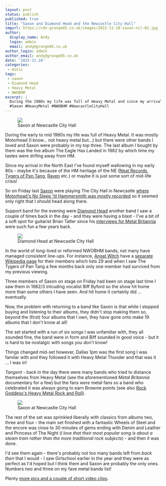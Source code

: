 ```yaml
---
layout: post
status: publish
published: true
title: "Saxon and Diamond Head and the Newcastle City Hall"
imgurl: https://cdn.grange85.co.uk/images/2022-11-18-saxon-ncl-02.jpg
author:
  display_name: Andy
  login: admin
  email: andy@grange85.co.uk
author_login: admin
author_email: andy@grange85.co.uk
date: '2022-11-24'
categories:
 - music
tags:
 - saxon
 - Diamond Head
 - Heavy Metal
 - NWOBHM
excerpt: |
  During the 1980s my life was full of Heavy Metal and since my arrival in the North East I've found myself wallowing in that period. Maybe because of the HM heritage of the NE or maybe it's some sort of mid-life crisis! On Friday last Saxon were playing The City Hall in Newcastle so it seemed only right that I should head along there.
  #Saxon #HeavyMetal #NWOBHM #NewcastleCityHall
---
```

<figure class="aligncenter"><img src="https://cdn.grange85.co.uk/images/2022-11-18-saxon-ncl-01.jpg" class="img-responsive" /><figcaption>Saxon at Newcastle City Hall</figcaption></figure>

During the early to mid 1980s my life was full of Heavy Metal. It was mostly Motorhead (I know... not heavy metal but...) but there were other bands I loved and Saxon were probably in my top three. The last album I bought by them was the live album The Eagle Has Landed in 1982 by which time my tastes were drifing away from HM.

Since my arrival in the North East I've found myself wallowing in my early 80s - maybe it's because of the HM heritage of the NE ([Neat Records](https://en.wikipedia.org/wiki/Neat_Records), [Tygers of Pan Tang](https://en.wikipedia.org/wiki/Tygers_of_Pan_Tang), [Raven](https://en.wikipedia.org/wiki/Raven_(band)) etc.) or maybe it is just some sort of mid-life crisis!

So on Friday last [Saxon](https://en.wikipedia.org/wiki/Saxon_(band)) were playing The City Hall in Newcastle [where Motorhead's No Sleep 'til Hammersmith was mostly recorded](https://www.grange85.co.uk/living-by-the-water/2022/05/17/things-i-knew-2/) so it seemed only right that I should head along there.

Support band for the evening were [Diamond Head](https://en.wikipedia.org/wiki/Diamond_Head_(English_band)) another band I saw a couple of times back in the day - and they were having a blast - I've a bit of a soft spot for guitarist Brian Tatler since his [interviews for Metal Britannia](https://www.bbc.co.uk/programmes/p006mxw6) were such fun a few years back.

<figure class="aligncenter"><img src="https://cdn.grange85.co.uk/images/2022-11-18-diamond-head-ncl.jpg" class="img-responsive" /><figcaption>Diamond Head at Newcastle City Hall</figcaption></figure>

In the world of long-lived or reformed NWOBHM bands, not many have managed consistent line-ups. For instance, [Angel Witch](https://en.wikipedia.org/wiki/Angel_Witch) have a [separate Wikipedia page](https://en.wikipedia.org/wiki/List_of_Angel_Witch_members) for their members which lists 29 and when I saw The Tygers of Pan Tang a few months back only one member had survived from my previous viewing.

Three members of Saxon on stage on Friday had been on stage last time I saw them in 1982/3 inlcuding vocalist Biff Byford so the show hit home more than some others I have seen. And hit home it certainly did ... eventually.

Now, the problem with returning to a band like Saxon is that while I stopped buying and listening to their albums, they didn't stop making them so, beyond the (first) four albums that I own, they have gone onto make 19 albums that I don't know at all! 

The set started with a run of six songs I was unfamiliar with, they all sounded fine, the band were in form and Biff sounded in good voice - but it is hard to be nostalgic with songs you don't know!

Things changed mid-set however, Dallas 1pm was the first song I was familar with and they followed it with Heavy Metal Thunder and that was it ... I was in!

_Tangent_ - back in the day there were many bands who tried to distance themselves from Heavy Metal (see the aforementioned _Metal Britannia_ documentary for a few) but the fans _were_ metal fans so a band who celebrated it was always going to earn Brownie points (see also [Rock Goddess's Heavy Metal Rock and Roll](https://www.youtube.com/watch?v=jLwnoScjnQU)).

<figure class="aligncenter"><img src="https://cdn.grange85.co.uk/images/2022-11-18-saxon-ncl-02.jpg" class="img-responsive" /><figcaption>Saxon at Newcastle City Hall</figcaption></figure>

The rest of the set was sprinkled liberally with classics from albums two, three and four - the main set finished with a fantastic Wheels of Steel and the encore was close to 30 minutes of gems ending with Denim and Leather and Princess of The Night (_I love that their most popular song is about a steam train rather than the more traditional rock subjects_) - and then it was done.

I'd see them again - there's probably not too many bands left from _back then_ that I would - I saw Girlschool earlier in the year and they were as perfect as I'd hoped but I think them and Saxon are probably the only ones. Numbers two and three on my fave metal bands list!

Plenty [more pics and a couple of short video clips](https://photos.google.com/share/AF1QipPwbdD4c3sVinAftFwnSRWrb9radmctK-uR2IvgDmJf2DIZTfsSiO7soTf3Ig5NBQ?key=SlNLUG90WENIRG1HNWhhME5URHo5b1VVOUYwLUNB).
